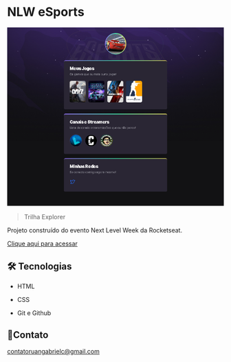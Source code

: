 # NLW eSports

![preview](./.github/preview.png)

> Trilha Explorer

Projeto construído do evento Next Level Week da  Rocketseat.

[Clique aqui para acessar](https://ruangabrielc.github.io/nlw-esports-explorer/)


## 🛠️ Tecnologias

- HTML

- CSS

- Git e Github

## 📨Contato

contatoruangabrielc@gmail.com